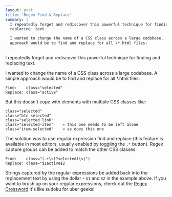 ```yaml
---
layout: post
title: 'Regex Find & Replace'
summary: |
  I repeatedly forget and rediscover this powerful technique for finding and
  replacing  text.

  I wanted to change the name of a CSS class across a large codebase.  A simple
  approach would be to find and replace for all \*.html files:
---
```

I repeatedly forget and rediscover this powerful technique for finding and
replacing  text.

I wanted to change the name of a CSS class across a large codebase.  A simple
approach would be to find and replace for all \*.html files:

```
Find:    class="selected"
Replace: class="active"
```

But this doesn't cope with elements with multiple CSS classes like:

```
class="selected"
class="btn selected"
class="selected link"
class="selected-item"    « this one needs to be left alone
class="item-selected"    « as does this one
```

The solution was to use regular expression find and replace (this feature is
available in most editors, usually enabled by toggling the `.*` button).  Regex
capture groups can be added to match the other CSS classes:

```
Find:    class="(.+\s)?selected(\s|")
Replace: class="$1active$2
```

Strings captured by the regular expressions be added back into the replacement
text by using the dollar - `$1` and `$2` in the example above.  If you want to
brush up on your regular expressions, check out the [Regex Crossword][1] it's
like sudoku for uber geeks!

[1]: https://regexcrossword.com/
